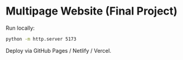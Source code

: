 # Multipage Website (Final Project)

Run locally:
```bash
python -m http.server 5173
```
Deploy via GitHub Pages / Netlify / Vercel.